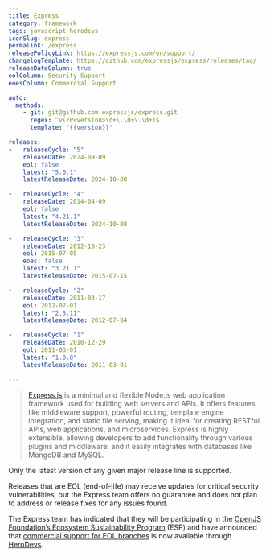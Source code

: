 ```yaml
---
title: Express
category: framework
tags: javascript herodevs
iconSlug: express
permalink: /express
releasePolicyLink: https://expressjs.com/en/support/
changelogTemplate: https://github.com/expressjs/express/releases/tag/__LATEST__
releaseDateColumn: true
eolColumn: Security Support
eoesColumn: Commercial Support

auto:
  methods:
    - git: git@github.com:expressjs/express.git
      regex: ^v(?P<version>\d+\.\d+\.\d+)$
      template: "{{version}}"

releases:
-   releaseCycle: "5"
    releaseDate: 2024-09-09
    eol: false
    latest: "5.0.1"
    latestReleaseDate: 2024-10-08

-   releaseCycle: "4"
    releaseDate: 2014-04-09
    eol: false
    latest: "4.21.1"
    latestReleaseDate: 2024-10-08

-   releaseCycle: "3"
    releaseDate: 2012-10-23
    eol: 2015-07-05
    eoes: false
    latest: "3.21.1"
    latestReleaseDate: 2015-07-15

-   releaseCycle: "2"
    releaseDate: 2011-03-17
    eol: 2012-07-01
    latest: "2.5.11"
    latestReleaseDate: 2012-07-04

-   releaseCycle: "1"
    releaseDate: 2010-12-29
    eol: 2011-03-01
    latest: "1.0.8"
    latestReleaseDate: 2011-03-01

---
```


> [Express.js](https://expressjs.com) is a minimal and flexible Node.js
> web application framework used for building web servers and APIs. It
> offers features like middleware support, powerful routing, template engine
> integration, and static file serving, making it ideal for creating RESTful
> APIs, web applications, and microservices. Express is highly extensible,
> allowing developers to add functionality through various plugins and
> middleware, and it easily integrates with databases like MongoDB and MySQL.

Only the latest version of any given major release line is supported.

Releases that are EOL (end-of-life) may receive updates for critical
security vulnerabilities, but the Express team offers no guarantee and
does not plan to address or release fixes for any issues found.

The Express team has indicated that they will be participating in the
[OpenJS Foundation’s Ecosystem Sustainability Program](https://openjsf.org/ecosystem-sustainability-program)
(ESP) and have announced that [commercial support for EOL branches](https://expressjs.com/en/support) is
now available through [HeroDevs](https://www.herodevs.com/support/express-nes).